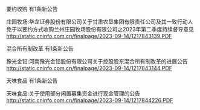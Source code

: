 要约收购 有1条新公告 

庄园牧场:华龙证券股份有限公司关于甘肃农垦集团有限责任公司及其一致行动人免于以要约方式收购兰州庄园牧场股份有限公司之2023年第二季度持续督导意见 http://static.cninfo.com.cn/finalpage/2023-09-14/1217843139.PDF 

混合所有制改革 有1条新公告 

豫光金铅:河南豫光金铅股份有限公司关于控股股东混合所有制改革的进展公告 http://static.cninfo.com.cn/finalpage/2023-09-14/1217843144.PDF 

天味食品 有1条新公告 

天味食品:关于使用部分闲置募集资金进行现金管理的公告 http://static.cninfo.com.cn/finalpage/2023-09-14/1217844226.PDF 

